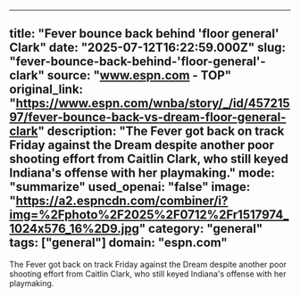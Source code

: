 ---
   title: "Fever bounce back behind 'floor general' Clark"
   date: "2025-07-12T16:22:59.000Z"
   slug: "fever-bounce-back-behind-'floor-general'-clark"
   source: "www.espn.com - TOP"
   original_link: "https://www.espn.com/wnba/story/_/id/45721597/fever-bounce-back-vs-dream-floor-general-clark"
   description: "The Fever got back on track Friday against the Dream despite another poor shooting effort from Caitlin Clark, who still keyed Indiana's offense with her playmaking."
   mode: "summarize"
   used_openai: "false"
   image: "https://a2.espncdn.com/combiner/i?img=%2Fphoto%2F2025%2F0712%2Fr1517974_1024x576_16%2D9.jpg"
   category: "general"
   tags: ["general"]
   domain: "espn.com"
  ---
  The Fever got back on track Friday against the Dream despite another poor shooting effort from Caitlin Clark, who still keyed Indiana's offense with her playmaking.